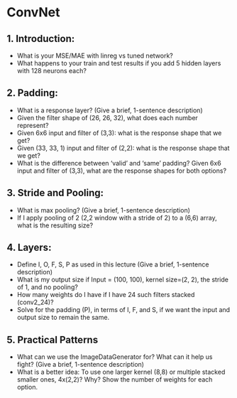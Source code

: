 # ConvNet

## 1. Introduction:
- What is your MSE/MAE with linreg vs tuned network? 
- What happens to your train and test results if you add 5 hidden layers with 128 neurons each?

## 2. Padding:
- What is a response layer? (Give a brief, 1-sentence description)
- Given the filter shape of (26, 26, 32), what does each number represent?
- Given 6x6 input and filter of (3,3): what is the response shape that we get? 
- Given (33, 33, 1) input and filter of (2,2): what is the response shape that we get?
- What is the difference between ‘valid’ and ‘same’ padding? Given 6x6 input and filter of (3,3), what are the response shapes for both options?

## 3. Stride and Pooling:
- What is max pooling? (Give a brief, 1-sentence description)
- If I apply pooling of 2 (2,2 window with a stride of 2) to a (6,6) array, what is the resulting size?

## 4. Layers:
- Define I, O, F, S, P as used in this lecture (Give a brief, 1-sentence description)
- What is my output size if Input = (100, 100), kernel size=(2, 2), the stride of 1, and no pooling?
- How many weights do I have if I have 24 such filters stacked (conv2_24)?
- Solve for the padding (P), in terms of I, F, and S, if we want the input and output size to remain the same.

## 5. Practical Patterns
- What can we use the ImageDataGenerator for? What can it help us fight? (Give a brief, 1-sentence description)
- What is a better idea: To use one larger kernel (8,8) or multiple stacked smaller ones, 4x(2,2)? Why? Show the number of weights for each option.
